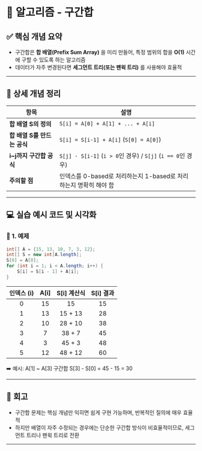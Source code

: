 #  🧠 알고리즘  - 구간합

## ✅ 핵심 개념 요약

- 구간합은 **합 배열(Prefix Sum Array)** 을 미리 만들어, 특정 범위의 합을 **O(1)** 시간에 구할 수 있도록 하는 알고리즘
- 데이터가 자주 변경된다면 **세그먼트 트리(또는 펜윅 트리)** 를 사용해야 효율적

---

## 🔎 상세 개념 정리

| 항목 | 설명 |
|------|------|
| **합 배열 S의 정의** | `S[i] = A[0] + A[1] + ... + A[i]` |
| **합 배열 S를 만드는 공식** | `S[i] = S[i-1] + A[i]` (`S[0] = A[0]`) |
| **i~j까지 구간합 공식** | `S[j] - S[i-1]` (`i > 0`인 경우) / `S[j]` (`i == 0`인 경우) |
| **주의할 점** | 인덱스를 0-based로 처리하는지 1-based로 처리하는지 명확히 해야 함 |

---

## 💻 실습 예시 코드 및 시각화

### 📌 1.  예제

```java
int[] A = {15, 13, 10, 7, 3, 12};
int[] S = new int[A.length];
S[0] = A[0];
for (int i = 1; i < A.length; i++) {
    S[i] = S[i - 1] + A[i];
}
```

| **인덱스 (i)** | **A[i]** | **S[i] 계산식** | **S[i] 결과** |
|:-:|:-:|:-:|:-:|
| 0 | 15 | 15 | 15 |
| 1 | 13 | 15 + 13 | 28 |
| 2 | 10 | 28 + 10 | 38 |
| 3 | 7 | 38 + 7 | 45 |
| 4 | 3 | 45 + 3 | 48 |
| 5 | 12 | 48 + 12 | 60 |

➡️ 예시: A[1] ~ A[3] 구간합
S[3] - S[0] = 45 - 15 = 30

---




## 🔁 회고
- 구간합 문제는 핵심 개념만 익히면 쉽게 구현 가능하며, 반복적인 질의에 매우 효율적
- 하지만 배열이 자주 수정되는 경우에는 단순한 구간합 방식이 비효율적이므로, 세그먼트 트리나 펜윅 트리로 전환

---

